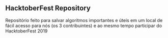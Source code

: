 ## HacktoberFest Repository
Repositório feito para salvar algoritmos importantes e úteis em um local de fácil acesso para nós (os 3 contribuintes) e ao mesmo tempo participar do HacktoberFest 2019

